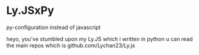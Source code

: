 # Ly.JSxPy
py-configuration instead of javascript

heyo, you've stumbled upon my Ly.JS which i written in python u can read the main repos which is 
github.com/Lychan23/Ly.js
